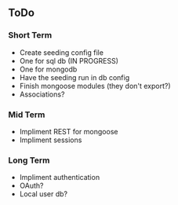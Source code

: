 ## ToDo

### Short Term
- Create seeding config file
 - One for sql db (IN PROGRESS)
 - One for mongodb
- Have the seeding run in db config
- Finish mongoose modules (they don't export?)
 - Associations?

### Mid Term
- Impliment REST for mongoose
- Impliment sessions

### Long Term
- Impliment authentication
 - OAuth?
 - Local user db?